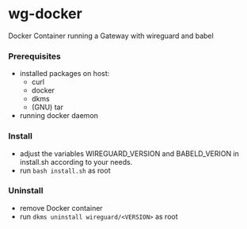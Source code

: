 # wg-docker
Docker Container running a Gateway with wireguard and babel

### Prerequisites
- installed packages on host: 
    - curl
    - docker
    - dkms
    - (GNU) tar
- running docker daemon

### Install
- adjust the variables WIREGUARD_VERSION and BABELD_VERION in install.sh according to your needs.
- run `bash install.sh` as root

### Uninstall
- remove Docker container
- run `dkms uninstall wireguard/<VERSION>` as root

